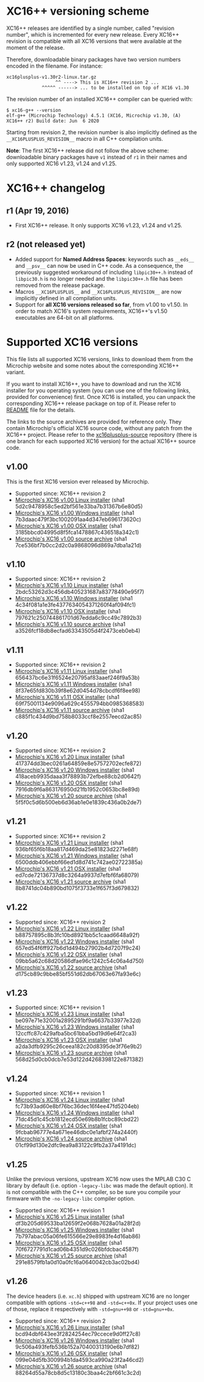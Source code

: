 # XC16++ versioning scheme

XC16++ releases are identified by a single number, called "revision number",
which is incremented for every new release. Every XC16++ revision is compatible
with all XC16 versions that were available at the moment of the release.

Therefore, downloadable binary packages have two version numbers encoded in the
filename. For instance:
```
xc16plusplus-v1.30r2-linux.tar.gz
                  ^^ ----> This is XC16++ revision 2 ...
             ^^^^^ ------> ... to be installed on top of XC16 v1.30
```

The revision number of an installed XC16++ compiler can be queried with:
```
$ xc16-g++ --version
elf-g++ (Microchip Technology) 4.5.1 (XC16, Microchip v1.30, (A) XC16++ r2) Build date: Jun  6 2020
```

Starting from revision 2, the revision number is also implicitly defined as the
`__XC16PLUSPLUS_REVISION__` macro in all C++ compilation units.

**Note**: The first XC16++ release did not follow the above scheme: downloadable
binary packages have `v1` instead of `r1` in their names and only supported XC16
v1.23, v1.24 and v1.25.

# XC16++ changelog

## r1 (Apr 19, 2016)

* First XC16++ release. It only supports XC16 v1.23, v1.24 and v1.25.

## r2 (not released yet)

* Added support for **Named Address Spaces**: keywords such as `__eds__` and
  `__psv__` can now be used in C++ code. As a consequence, the previously
  suggested workaround of including `libpic30++.h` instead of `libpic30.h` is no
  longer needed and the `libpic30++.h` file has been removed from the release
  package.
* Macros `__XC16PLUSPLUS__` and `__XC16PLUSPLUS_REVISION__` are now implicitly
  defined in all compilation units.
* Support for **all XC16 versions released so far**, from v1.00 to v1.50. In
  order to match XC16's system requirements, XC16++'s v1.50 executables are
  64-bit on all platforms.

# Supported XC16 versions

This file lists all supported XC16 versions, links to download them from the
Microchip website and some notes about the corresponding XC16++ variant.

If you want to install XC16++, you have to download and run the XC16 installer
for you operating system (you can use one of the following links, provided for
convenience) first. Once XC16 is installed, you can unpack the corresponding
XC16++ release package on top of it. Please refer to [README](README.md) file
for the details.

The links to the source archives are provided for reference only. They contain
Microchip's official XC16 source code, without any patch from the XC16++
project. Please refer to the
[xc16plusplus-source](https://github.com/fabio-d/xc16plusplus-source/branches/all)
repository (there is one branch for each supported XC16 version) for the actual
XC16++ source code.

## v1.00

This is the first XC16 version ever released by Microchip.

- Supported since: XC16++ revision 2
- [Microchip's XC16 v1.00 Linux installer](http://ww1.microchip.com/downloads/en/DeviceDoc/xc16-v1_00-linux-installer.run) (sha1 5d2c9478958c5ed2bf561e33ba7b31367b6e80d5)
- [Microchip's XC16 v1.00 Windows installer](http://ww1.microchip.com/downloads/en/DeviceDoc/xc16-v1_00-windows-installer.exe) (sha1 7b3daac479f3bc1002091aa4d347eb696173620c)
- [Microchip's XC16 v1.00 OSX installer](http://ww1.microchip.com/downloads/en/DeviceDoc/xc16-v1_00-osx-installer.dmg) (sha1 3185bbcd04995d8f5fca1478867c436518a342c1)
- [Microchip's XC16 v1.00 source archive](http://ww1.microchip.com/downloads/en/DeviceDoc/MPLABX16_v1_00_SRC.zip) (sha1 7ce536bf7b0cc2d2c0a9868096d869a7dba1a21d)

## v1.10

- Supported since: XC16++ revision 2
- [Microchip's XC16 v1.10 Linux installer](http://ww1.microchip.com/downloads/en/DeviceDoc/xc16-v1.10-linux.tar) (sha1 2bdc53262d3c456db405231687a83778490e95f7)
- [Microchip's XC16 v1.10 Windows installer](http://ww1.microchip.com/downloads/en/DeviceDoc/xc16-v1.10-windows.exe) (sha1 4c34f081a1e3fe4377634054371260f4af094fc1)
- [Microchip's XC16 v1.10 OSX installer](http://ww1.microchip.com/downloads/en/DeviceDoc/xc16-v1.10-osx.dmg) (sha1 797621c250744861701d67edda6c9cc49c7892b3)
- [Microchip's XC16 v1.10 source archive](http://ww1.microchip.com/downloads/en/DeviceDoc/XC16_v1.10.src.tgz) (sha1 a3526fcf18db8ecfad63343505d4f2473ceb0eb4)

## v1.11

- Supported since: XC16++ revision 2
- [Microchip's XC16 v1.11 Linux installer](http://ww1.microchip.com/downloads/en/DeviceDoc/xc16-v1.11-linux-installer.run) (sha1 656437bc6e31f6524e20795af83aaef246f9a53b)
- [Microchip's XC16 v1.11 Windows installer](http://ww1.microchip.com/downloads/en/DeviceDoc/xc16-v1.11-windows-installer.exe) (sha1 8f37e65fd830b39f8e62d0454d78cbcdf6f8ee98)
- [Microchip's XC16 v1.11 OSX installer](http://ww1.microchip.com/downloads/en/xc16-v1.11-osx-installer.dmg) (sha1 69f75001134e9096a629c4555794bb0985368583)
- [Microchip's XC16 v1.11 source archive](http://ww1.microchip.com/downloads/en/DeviceDoc/xc16_src_archive_v111.zip) (sha1 c885f1c434d9bd758b8033ccf8e2557eecd2ac85)

## v1.20

- Supported since: XC16++ revision 2
- [Microchip's XC16 v1.20 Linux installer](http://ww1.microchip.com/downloads/en/DeviceDoc/xc16-v1.20-linux-installer.run.tar) (sha1 417374dd3bec0261a64859e8e57572702ecfe872)
- [Microchip's XC16 v1.20 Windows installer](http://ww1.microchip.com/downloads/en/DeviceDoc/xc16-v1.20-windows-installer.exe) (sha1 418aceb9935daaa3f78893b72efbe88cb2d0642f)
- [Microchip's XC16 v1.20 OSX installer](http://ww1.microchip.com/downloads/en/DeviceDoc/xc16-v1.20--osx-installer.dmg) (sha1 7916db9f6a863176950d21fb1952c0653bc8e89d)
- [Microchip's XC16 v1.20 source archive](http://ww1.microchip.com/downloads/en/DeviceDoc/xc16_v1_20_src.zip) (sha1 5f5f0c5d6b500eb6d36ab1e0e1839c436a0b2de7)

## v1.21

- Supported since: XC16++ revision 2
- [Microchip's XC16 v1.21 Linux installer](http://ww1.microchip.com/downloads/en/DeviceDoc/xc16-v1.21-linux-installer.run.tar) (sha1 936bf65f6b18aa817d469da25e81823d2271e68f)
- [Microchip's XC16 v1.21 Windows installer](http://ww1.microchip.com/downloads/en/DeviceDoc/xc16-v1.21-windows-installer.exe) (sha1 6500ddb406ebbf66ed1d8d741c742ae02722385a)
- [Microchip's XC16 v1.21 OSX installer](http://ww1.microchip.com/downloads/en/DeviceDoc/xc16-v1.21--osx-installer.dmg) (sha1 ed7cde72136737d8c3264a9937d7efbf6fa68079)
- [Microchip's XC16 v1.21 source archive](http://ww1.microchip.com/downloads/en/DeviceDoc/XC16_v1_21_src.zip) (sha1 8b8741dc04b890bd1075f3733e1f657f3d679832)

## v1.22

- Supported since: XC16++ revision 2
- [Microchip's XC16 v1.22 Linux installer](http://ww1.microchip.com/downloads/en/DeviceDoc/xc16-v1.22-full-install-linux-installer.run) (sha1 b88757895c8b3fc10bd8921bb5c1caad6648a92f)
- [Microchip's XC16 v1.22 Windows installer](http://ww1.microchip.com/downloads/en/DeviceDoc/xc16-v1.22-full-install-windows-installer.exe) (sha1 657ed54f6ff927b6d1d494b27902b4d7207f9c24)
- [Microchip's XC16 v1.22 OSX installer](http://ww1.microchip.com/downloads/en/DeviceDoc/xc16-v1.22-full-install-osx-installer.dmg) (sha1 09bb5a62c68d20586dfae96c1242c54c06a4d750)
- [Microchip's XC16 v1.22 source archive](http://ww1.microchip.com/downloads/en/DeviceDoc/xc16-v1.22-src.zip) (sha1 d175cb89c9bbe85bf551d62db67063e67fa93e6c)

## v1.23

- Supported since: XC16++ revision 1
- [Microchip's XC16 v1.23 Linux installer](http://ww1.microchip.com/downloads/en/DeviceDoc/xc16-v1.23-full-install-linux-installer.run) (sha1 be097e71e32001a2895291bf9a6637b33977e32d)
- [Microchip's XC16 v1.23 Windows installer](http://ww1.microchip.com/downloads/en/DeviceDoc/xc16-v1.23-full-install-windows-installer.exe) (sha1 12ccffc87c429afba5bc61bba5bd19d6e64f2ca3)
- [Microchip's XC16 v1.23 OSX installer](http://ww1.microchip.com/downloads/en/DeviceDoc/xc16-v1.23-full-install-osx-installer.dmg) (sha1 a2da3dfb9295c26ceea182c20d8395de3f76e9b2)
- [Microchip's XC16 v1.23 source archive](http://ww1.microchip.com/downloads/en/DeviceDoc/xc16-v1.23-src.zip) (sha1 568d25d0cb0dcb7e53d122d4268398122e871382)

## v1.24

- Supported since: XC16++ revision 1
- [Microchip's XC16 v1.24 Linux installer](http://ww1.microchip.com/downloads/en/DeviceDoc/xc16-v1.24-full-install-linux-installer.run) (sha1 fc73b93ad60e8bf76bc36dec16f4ee47fd5204eb)
- [Microchip's XC16 v1.24 Windows installer](http://ww1.microchip.com/downloads/en/DeviceDoc/xc16-v1.24-full-install-windows-installer.exe) (sha1 71dc45d1c45cb1812ecd50e69b8b1fcbc89cbd22)
- [Microchip's XC16 v1.24 OSX installer](http://ww1.microchip.com/downloads/en/DeviceDoc/xc16-v1.24-full-install-osx-installer.dmg) (sha1 9fcbab96777e4a671ee46dbc0e1afbf274a2440f)
- [Microchip's XC16 v1.24 source archive](http://ww1.microchip.com/downloads/en/DeviceDoc/xc16-v1.24-src.zip) (sha1 01cf99d130e2dfc9ea9a83122c9fb2a37a4191dc)

## v1.25

Unlike the previous versions, upstream XC16 now uses the MPLAB C30 C library by
default (i.e. option ```-legacy-libc``` was made the default option). It is not
compatible with the C++ compiler, so be sure you compile your firmware with the
```-no-legacy-libc``` compiler option.

- Supported since: XC16++ revision 1
- [Microchip's XC16 v1.25 Linux installer](http://ww1.microchip.com/downloads/en/DeviceDoc/xc16-v1.25-full-install-linux-installer.run) (sha1 df3b205d69533ba12659f2e068b7628a01a28f2d)
- [Microchip's XC16 v1.25 Windows installer](http://ww1.microchip.com/downloads/en/DeviceDoc/xc16-v1.25-full-install-windows-installer.exe) (sha1 7b797abac05a06fe615566e29e8983fe4d16ab86)
- [Microchip's XC16 v1.25 OSX installer](http://ww1.microchip.com/downloads/en/DeviceDoc/xc16-v1.25-full-install-osx-installer.dmg) (sha1 70f6727791d1cad06b4351d9c026bfdcbac4587f)
- [Microchip's XC16 v1.25 source archive](http://ww1.microchip.com/downloads/en/DeviceDoc/v1.25.src.zip) (sha1 291e8579fb1a0d10a0fc16a0640042cb3ac02bd4)

## v1.26

The device headers (i.e. `xc.h`) shipped with upstream XC16 are no longer
compatible with options `-std=c++98`  and `-std=c++0x`. If your project uses one
of those, replace it respectively with `-std=gnu++98` or `-std=gnu++0x`.

- Supported since: XC16++ revision 2
- [Microchip's XC16 v1.26 Linux installer](http://ww1.microchip.com/downloads/en/DeviceDoc/xc16-v1.26-full-install-linux-installer.run) (sha1 bcd94dbf643ee3f2824254ec79ccece9d0ff27c8)
- [Microchip's XC16 v1.26 Windows installer](http://ww1.microchip.com/downloads/en/DeviceDoc/xc16-v1.26-full-install-windows-installer.exe) (sha1 9c506a493fefb536b152a70400313190e6b7df82)
- [Microchip's XC16 v1.26 OSX installer](http://ww1.microchip.com/downloads/en/DeviceDoc/xc16-v1.26-full-install-osx-installer.dmg) (sha1 099e04d5fb300994b1da4593ca990a23f2a46cd2)
- [Microchip's XC16 v1.26 source archive](http://ww1.microchip.com/downloads/en/DeviceDoc/MPLAB%20XC16%20v1.26.src.zip) (sha1 88264d55a78cb8d5c13180c3baa4c2bf661c3c2d)
